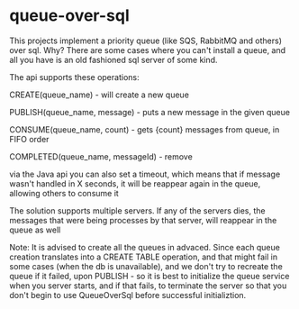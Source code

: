 
# queue-over-sql
This projects implement a priority queue (like SQS, RabbitMQ and others) over sql.
Why? There are some cases where you can't install a queue, and all you have is an old fashioned sql server of some kind.

The api supports these operations:

CREATE(queue_name) - will create a new queue

PUBLISH(queue_name, message) - puts a new message in the given queue

CONSUME(queue_name, count) - gets {count} messages from queue, in FIFO order

COMPLETED(queue_name, messageId) - remove 

via the Java api you can also set a timeout, which means that if message wasn't handled in X seconds, it will be reappear again in the queue, allowing others to consume it

The solution supports multiple servers. If any of the servers dies, the messages that were being processes by that server, will reappear in the queue as well

Note: It is advised to create all the queues in advaced. Since each queue creation translates into a CREATE TABLE operation, and that might fail in some cases (when the db is unavailable), and we don't try to recreate the queue if it failed, upon PUBLISH - so it is best to initialize the queue service when you server starts, and if that fails, to terminate the server so that you don't begin to use QueueOverSql before successful initializtion.